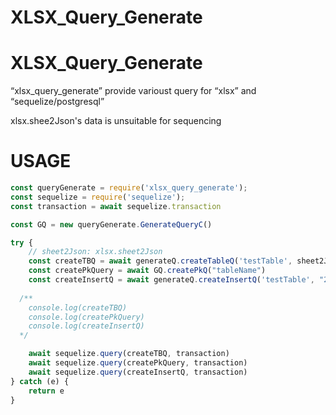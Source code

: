 # XLSX_Query_Generate

# XLSX_Query_Generate

“xlsx_query_generate” provide varioust query for “xlsx” and “sequelize/postgresql”

xlsx.shee2Json's data is unsuitable for sequencing

# USAGE

```jsx
const queryGenerate = require('xlsx_query_generate');
const sequelize = require('sequelize');
const transaction = await sequelize.transaction

const GQ = new queryGenerate.GenerateQueryC()

try {
	// sheet2Json: xlsx.sheet2Json
	const createTBQ = await generateQ.createTableQ('testTable', sheet2Json)
	const createPkQuery = await GQ.createPkQ("tableName")
	const createInsertQ = await generateQ.createInsertQ('testTable', "20230616",sheet2Json)
	
  /**
	console.log(createTBQ)
	console.log(createPkQuery)
	console.log(createInsertQ)
  */

	await sequelize.query(createTBQ, transaction)
	await sequelize.query(createPkQuery, transaction)
	await sequelize.query(createInsertQ, transaction)
} catch (e) {
	return e
}

```